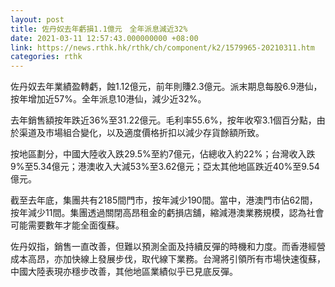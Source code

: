 ```yaml
---
layout: post
title: 佐丹奴去年虧損1.1億元　全年派息減近32%
date: 2021-03-11 12:57:43.000000000 +08:00
link: https://news.rthk.hk/rthk/ch/component/k2/1579965-20210311.htm
categories: rthk
---
```


佐丹奴去年業績盈轉虧，蝕1.12億元，前年則賺2.3億元。派末期息每股6.9港仙，按年增加近57%。全年派息10港仙，減少近32%。

去年銷售額按年跌近36%至31.22億元。毛利率55.6%，按年收窄3.1個百分點，由於渠道及市場組合變化，以及適度價格折扣以減少存貨餘額所致。

按地區劃分，中國大陸收入跌29.5%至約7億元，佔總收入約22%；台灣收入跌9%至5.34億元；港澳收入大減53%至3.62億元；亞太其他地區跌近40%至9.54億元。

截至去年底，集團共有2185間門市，按年減少190間。當中，港澳門市佔62間，按年減少11間。集團透過關閉高昂租金的虧損店舖，縮減港澳業務規模，認為社會可能需要數年才能全面復蘇。

佐丹奴指，銷售一直改善，但難以預測全面及持續反彈的時機和力度。而香港經營成本高昂，亦加快線上發展步伐，取代線下業務。台灣將引領所有市場快速復蘇，中國大陸表現亦穩步改善，其他地區業績似乎已見底反彈。
